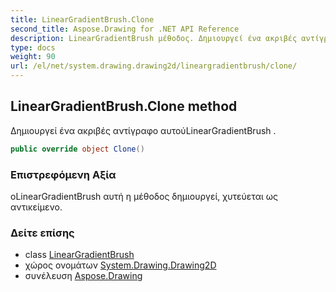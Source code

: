 ```yaml
---
title: LinearGradientBrush.Clone
second_title: Aspose.Drawing for .NET API Reference
description: LinearGradientBrush μέθοδος. Δημιουργεί ένα ακριβές αντίγραφο αυτούLinearGradientBrush .
type: docs
weight: 90
url: /el/net/system.drawing.drawing2d/lineargradientbrush/clone/
---
```

## LinearGradientBrush.Clone method

Δημιουργεί ένα ακριβές αντίγραφο αυτούLinearGradientBrush .

```csharp
public override object Clone()
```

### Επιστρεφόμενη Αξία

οLinearGradientBrush αυτή η μέθοδος δημιουργεί, χυτεύεται ως αντικείμενο.

### Δείτε επίσης

* class [LinearGradientBrush](../)
* χώρος ονομάτων [System.Drawing.Drawing2D](../../lineargradientbrush/)
* συνέλευση [Aspose.Drawing](../../../)


